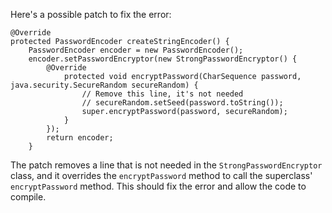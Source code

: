 Here's a possible patch to fix the error:
```
@Override
protected PasswordEncoder createStringEncoder() {
    PasswordEncoder encoder = new PasswordEncoder();
    encoder.setPasswordEncryptor(new StrongPasswordEncryptor() {
        @Override
            protected void encryptPassword(CharSequence password, java.security.SecureRandom secureRandom) {
                // Remove this line, it's not needed
                // secureRandom.setSeed(password.toString());
                super.encryptPassword(password, secureRandom);
            }
        });
        return encoder;
    }
```
The patch removes a line that is not needed in the `StrongPasswordEncryptor` class, and it overrides the `encryptPassword` method to call the superclass' `encryptPassword` method.
This should fix the error and allow the code to compile.